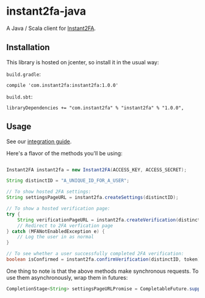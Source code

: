 # instant2fa-java

A Java / Scala client for [Instant2FA](https://instant2fa.com).

## Installation

This library is hosted on jcenter, so install it in the usual way:

`build.gradle`: 

```
compile 'com.instant2fa:instant2fa:1.0.0'
```

`build.sbt`:

```
libraryDependencies += "com.instant2fa" % "instant2fa" % "1.0.0",
```

## Usage

See our [integration guide](http://docs.instant2fa.com/).

Here's a flavor of the methods you'll be using:

```java

Instant2FA instant2fa = new Instant2FA(ACCESS_KEY, ACCESS_SECRET);

String distinctID = "A_UNIQUE_ID_FOR_A_USER";

// To show hosted 2FA settings:
String settingsPageURL = instant2fa.createSettings(distinctID);

// To show a hosted verification page:
try {
    String verificationPageURL = instant2fa.createVerification(distinctID);
    // Redirect to 2FA verfication page
} catch (MFANotEnabledException e) {
    // Log the user in as normal
}

// To see whether a user successfully completed 2FA verification:
boolean isConfirmed = instant2fa.confirmVerification(distinctID, token);

```

One thing to note is that the above methods make synchronous requests. To use them asynchronously, wrap them in futures: 

```java
CompletionStage<String> settingsPageURLPromise = CompletableFuture.supplyAsync(() -> instant2fa.createSettings(distinctID));
```
